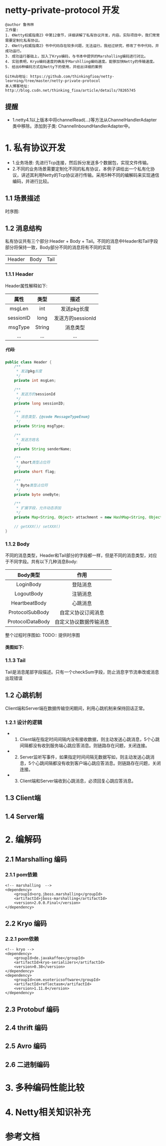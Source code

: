 # netty-private-protocol 开发
```
@author 鲁伟林
工作量:
1. 《Netty权威指南2》中第12章节，详细讲解了私有协议开发，内容。实际项目中，我们常常需要定制化私有协议。
2. 《Netty权威指南2》书中代码存在较多问题，无法运行。我经过研究，修改了书中代码，并成功运行。
3. 成功运行基础上，加入了Kryo编码，与书本中提供的Marshalling编码进行对比。
4. 实验表明，Kryo编码速度的确高于Marshlling编码速度。能够加快Netty的传输速度。
5. 给出6种编码方式在Netty下的使用，并给出详细的案例

GitHub地址: https://github.com/thinkingfioa/netty-learning/tree/master/netty-private-protocol
本人博客地址: http://blog.csdn.net/thinking_fioa/article/details/78265745
```

## 提醒
- 1.netty4.1以上版本中将channelRead(...)等方法从ChannelHandlerAdapter类中移除。添加到子类: ChannelInboundHandlerAdapter中。

# 1. 私有协议开发
- 1.业务场景: 先进行Tcp连接，然后拆分发送多个数据包，实现文件传输。
- 2.不同的业务场景需要定制化不同的私有协议，本例子讲给出一个私有化协议，讲述其利用Netty的Tcp协议进行传输。采用5种不同的编解码来实现通信编码，并进行比较。

## 1.1 场景描述
时序图:

## 1.2 消息结构
私有协议共有三个部分:Header + Body + Tail。不同的消息中Header和Tail字段部分将保持一致，Body部分不同的消息将有不同的实现

|||| 
|:---:|:---:|:---:|
|Header|Body|Tail|

### 1.1.1 Header
Header属性解释如下:

|属性|类型|描述|
|:---:|:---:|:---:|
|msgLen|int|发送pkg长度|
|sessionID|long|发送方的sessionId|
|msgType|String|消息类型|
|...|...|...|

##### 代码:
```java
public class Header {
    /**
     * 发送pkg长度
     */
    private int msgLen;

    /**
     * 发送方的sessionId
     */
    private long sessionID;

    /**
     * 消息类型，{@code MessageTypeEnum}
     */
    private String msgType;

    /**
     * 发送方姓名
     */
    private String senderName;

    /**
     * short类型占位符
     */
    private short flag;

    /**
     * Byte类型占位符
     */
    private byte oneByte;

    /**
     * 扩展字段，允许动态添加
     */
    private Map<String, Object> attachment = new HashMap<String, Object>();
    
    // getXXX()/ setXXX()
}
```

### 1.1.2 Body
不同的消息类型，Header和Tail部分的字段都一样，但是不同的消息类型，对应于不同字段。共有以下几种消息Body:

|Body类型|作用|
|:---:|:---:|
|LoginBody|登陆消息|
|LogoutBody|注销消息|
|HeartbeatBody|心跳消息|
|ProtocolSubBody|自定义协议订阅消息|
|ProtocolDataBody|自定义协议数据传输消息|

整个过程时序图如:
TODO:: 提供时序图

#### 类图如下:

### 1.1.3 Tail
Tail是消息尾部字段描述。只有一个checkSum字段，防止消息字节流串改或消息出现错误

## 1.2 心跳机制
Client端和Server端在数据传输空闲期间，利用心跳机制来保持回话正常。

### 1.2.1 设计的逻辑
- 1. Client端在指定时间间隔内没有接收数据，则主动发送心跳消息，5个心跳间隔都没有收到服务端心跳应答消息。则链路存在问题，关闭连接。
- 2. Server监听写事件，如果指定时间间隔无数据写如，则主动发送心跳消息，5个心跳间隔都没有收到客户端心跳应答消息。则链路存在问题，关闭连接。
- 3. Client端和Server端收到心跳消息，必须回复心跳应答消息。

## 1.3 Client端

## 1.4 Server端

# 2. 编解码

## 2.1 Marshalling 编码

### 2.1.1 pom依赖
```
<!-- marshalling  -->
<dependency>
    <groupId>org.jboss.marshalling</groupId>
    <artifactId>jboss-marshalling</artifactId>
    <version>2.0.0.Final</version>
</dependency>
```

## 2.2 Kryo 编码

### 2.2.1 pom依赖
```
<!-- kryo -->
<dependency>
    <groupId>de.javakaffee</groupId>
    <artifactId>kryo-serializers</artifactId>
    <version>0.38</version>
</dependency>
<dependency>
    <groupId>com.esotericsoftware</groupId>
    <artifactId>reflectasm</artifactId>
    <version>1.11.0</version>
</dependency>
```

## 2.3 Protobuf 编码

## 2.4 thrift 编码

## 2.5 Avro 编码

## 2.6 二进制编码

# 3. 多种编码性能比较

# 4. Netty相关知识补充


# 参考文档
